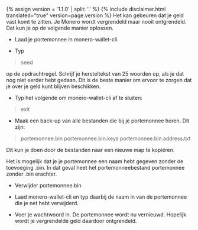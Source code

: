 {% assign version = '1.1.0' | split: '.' %}
{% include disclaimer.html translated="true" version=page.version %}
Het kan gebeuren dat je geld vast komt te zitten. Je Monero wordt vergrendeld maar nooit ontgrendeld. Dat kun je op de volgende manier oplossen.

- Laad je portemonnee in monero-wallet-cli.

- Typ

> seed

op de opdrachtregel. Schrijf je hersteltekst van 25 woorden op, als je dat nog niet eerder hebt gedaan. Dit is de beste manier om ervoor te zorgen dat je over je geld kunt blijven beschikken.

- Typ het volgende om monero-wallet-cli af te sluiten:

> exit

- Maak een back-up van alle bestanden die bij je portemonnee horen. Dit zijn:

> portemonnee.bin
> portemonnee.bin.keys
> portemonnee.bin.address.txt

Dit kun je doen door de bestanden naar een nieuwe map te kopiëren.

Het is mogelijk dat je je portemonnee een naam hebt gegeven zonder de toevoeging .bin. In dat geval heet het portemonneebestand portemonnee zonder .bin erachter.

- Verwijder portemonnee.bin

- Laad monero-wallet-cli en typ daarbij de naam in van de portemonnee die je net hebt verwijderd.

- Voer je wachtwoord in. De portemonnee wordt nu vernieuwd. Hopelijk wordt je vergrendelde geld daardoor ontgrendeld.

